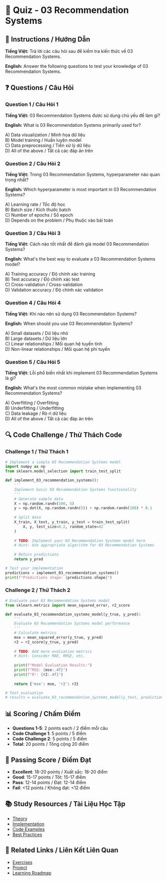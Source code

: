 # 🧠 Quiz - 03 Recommendation Systems

## 📝 Instructions / Hướng Dẫn

**Tiếng Việt:** Trả lời các câu hỏi sau để kiểm tra kiến thức về 03 Recommendation Systems.

**English:** Answer the following questions to test your knowledge of 03 Recommendation Systems.

## ❓ Questions / Câu Hỏi

### Question 1 / Câu Hỏi 1
**Tiếng Việt:** 03 Recommendation Systems được sử dụng chủ yếu để làm gì?

**English:** What is 03 Recommendation Systems primarily used for?

A) Data visualization / Minh họa dữ liệu  
B) Model training / Huấn luyện model  
C) Data preprocessing / Tiền xử lý dữ liệu  
D) All of the above / Tất cả các đáp án trên

### Question 2 / Câu Hỏi 2
**Tiếng Việt:** Trong 03 Recommendation Systems, hyperparameter nào quan trọng nhất?

**English:** Which hyperparameter is most important in 03 Recommendation Systems?

A) Learning rate / Tốc độ học  
B) Batch size / Kích thước batch  
C) Number of epochs / Số epoch  
D) Depends on the problem / Phụ thuộc vào bài toán

### Question 3 / Câu Hỏi 3
**Tiếng Việt:** Cách nào tốt nhất để đánh giá model 03 Recommendation Systems?

**English:** What's the best way to evaluate a 03 Recommendation Systems model?

A) Training accuracy / Độ chính xác training  
B) Test accuracy / Độ chính xác test  
C) Cross-validation / Cross-validation  
D) Validation accuracy / Độ chính xác validation

### Question 4 / Câu Hỏi 4
**Tiếng Việt:** Khi nào nên sử dụng 03 Recommendation Systems?

**English:** When should you use 03 Recommendation Systems?

A) Small datasets / Dữ liệu nhỏ  
B) Large datasets / Dữ liệu lớn  
C) Linear relationships / Mối quan hệ tuyến tính  
D) Non-linear relationships / Mối quan hệ phi tuyến

### Question 5 / Câu Hỏi 5
**Tiếng Việt:** Lỗi phổ biến nhất khi implement 03 Recommendation Systems là gì?

**English:** What's the most common mistake when implementing 03 Recommendation Systems?

A) Overfitting / Overfitting  
B) Underfitting / Underfitting  
C) Data leakage / Rò rỉ dữ liệu  
D) All of the above / Tất cả các đáp án trên

## 🔍 Code Challenge / Thử Thách Code

### Challenge 1 / Thử Thách 1
```python
# Implement a simple 03 Recommendation Systems model
import numpy as np
from sklearn.model_selection import train_test_split

def implement_03_recommendation_systems():
    '''
    Implement basic 03 Recommendation Systems functionality
    '''
    # Generate sample data
    X = np.random.randn(100, 5)
    y = np.dot(X, np.random.randn(5)) + np.random.randn(100) * 0.1
    
    # Split data
    X_train, X_test, y_train, y_test = train_test_split(
        X, y, test_size=0.2, random_state=42
    )
    
    # TODO: Implement your 03 Recommendation Systems model here
    # Hint: Use appropriate algorithm for 03 Recommendation Systems
    
    # Return predictions
    return y_pred

# Test your implementation
predictions = implement_03_recommendation_systems()
print(f"Predictions shape: {predictions.shape}")
```

### Challenge 2 / Thử Thách 2
```python
# Evaluate your 03 Recommendation Systems model
from sklearn.metrics import mean_squared_error, r2_score

def evaluate_03_recommendation_systems_model(y_true, y_pred):
    '''
    Evaluate 03 Recommendation Systems model performance
    '''
    # Calculate metrics
    mse = mean_squared_error(y_true, y_pred)
    r2 = r2_score(y_true, y_pred)
    
    # TODO: Add more evaluation metrics
    # Hint: Consider MAE, RMSE, etc.
    
    print(f"Model Evaluation Results:")
    print(f"MSE: {mse:.4f}")
    print(f"R²: {r2:.4f}")
    
    return {'mse': mse, 'r2': r2}

# Test evaluation
# results = evaluate_03_recommendation_systems_model(y_test, predictions)
```

## 📊 Scoring / Chấm Điểm

- **Questions 1-5**: 2 points each / 2 điểm mỗi câu
- **Code Challenge 1**: 5 points / 5 điểm
- **Code Challenge 2**: 5 points / 5 điểm
- **Total**: 20 points / Tổng cộng 20 điểm

## 🎯 Passing Score / Điểm Đạt

- **Excellent**: 18-20 points / Xuất sắc: 18-20 điểm
- **Good**: 15-17 points / Tốt: 15-17 điểm  
- **Pass**: 12-14 points / Đạt: 12-14 điểm
- **Fail**: <12 points / Không đạt: <12 điểm

## 📚 Study Resources / Tài Liệu Học Tập

- [Theory](./THEORY_03_recommendation_systems.md)
- [Implementation](./IMPLEMENTATION_03_recommendation_systems.md)
- [Code Examples](./CODE_EXAMPLES_03_recommendation_systems.md)
- [Best Practices](./BEST_PRACTICES_03_recommendation_systems.md)

## 🔗 Related Links / Liên Kết Liên Quan

- [Exercises](./EXERCISES_03_recommendation_systems.md)
- [Project](./PROJECT_03_recommendation_systems.md)
- [Learning Roadmap](./LEARNING_ROADMAP_03_recommendation_systems.md)

